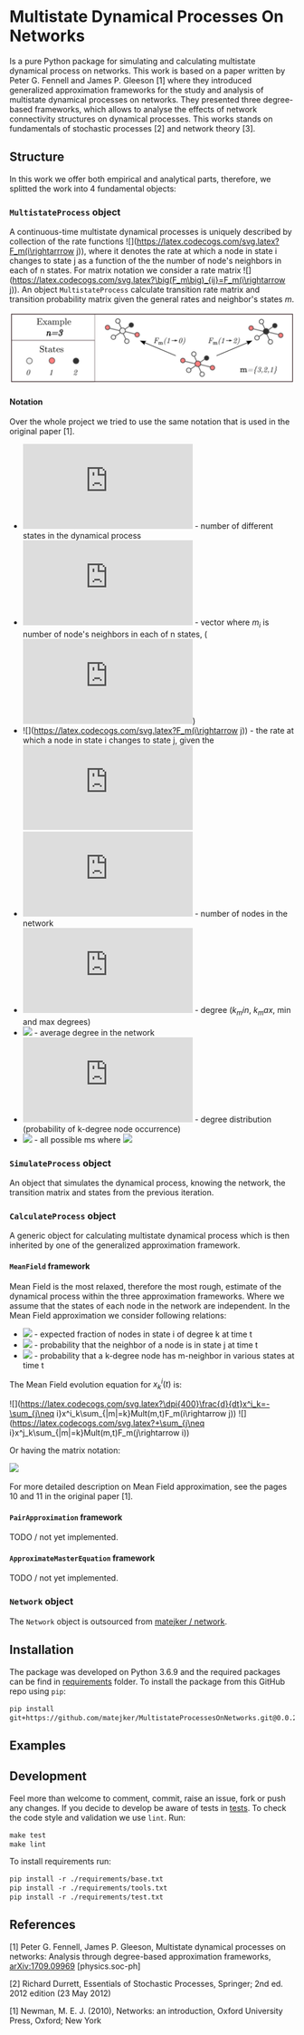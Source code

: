 # Multistate Dynamical Processes On Networks
Is a pure Python package for simulating and calculating multistate dynamical process on networks. This work is based on 
a paper written by Peter G. Fennell and James P. Gleeson [1] where they introduced generalized approximation frameworks 
for the study and analysis of multistate dynamical processes on networks. They presented three degree-based frameworks, 
which allows to analyse the effects of network connectivity structures on dynamical processes. This works stands on 
fundamentals of stochastic processes [2] and network theory [3].

## Structure
In this work we offer both empirical and analytical parts, therefore, we splitted the work into 4 fundamental objects:  

### `MultistateProcess` object
A continuous-time multistate dynamical processes is uniquely described by collection of the rate functions ![](https://latex.codecogs.com/svg.latex?F_m(i\rightarrrow j)), 
where it denotes the rate at which a node in state i changes to state j as a function of the the number of node's 
neighbors in each of n states. For matrix notation we consider a rate matrix ![](https://latex.codecogs.com/svg.latex?\big(F_m\big)_{ij}=F_m(i\rightarrow j)). An object
`MultistateProcess` calculate transition rate matrix and transition probability matrix given the general rates and 
neighbor's states $m$. 

![schematic-multistate-process](./doc/schematic-multistate-process.png)

#### Notation
Over the whole project we tried to use the same notation that is used in the original paper [1].

 - ![](https://latex.codecogs.com/svg.latex?n) - number of different states in the dynamical process  
 - ![](https://latex.codecogs.com/svg.latex?m) - vector where $m_i$ is number of node's neighbors in each of n states, (![](https://latex.codecogs.com/svg.latex?i=0,...,n-1))  
 - ![](https://latex.codecogs.com/svg.latex?F_m(i\rightarrow j)) - the rate at which a node in state i changes to state j, given the ![](https://latex.codecogs.com/svg.latex?m)  
 - ![](https://latex.codecogs.com/svg.latex?N) - number of nodes in the network  
 - ![](https://latex.codecogs.com/svg.latex?k) - degree ($k_min$, $k_max$, min and max degrees)  
 - ![](https://latex.codecogs.com/svg.latex?<k>) - average degree in the network
 - ![](https://latex.codecogs.com/svg.latex?p_k) - degree distribution (probability of k-degree node occurrence)  
 - ![](https://latex.codecogs.com/svg.latex?|m|=k) - all possible ms where ![](https://latex.codecogs.com/svg.latex?\sum_{i=0}^{n-1}m_i=k)

### `SimulateProcess` object
An object that simulates the dynamical process, knowing the network, the transition matrix and states from the previous 
iteration.

### `CalculateProcess` object
A generic object for calculating multistate dynamical process which is then inherited by one of the generalized 
approximation framework.

#### `MeanField` framework
Mean Field is the most relaxed, therefore the most rough, estimate of the dynamical process within the three 
approximation frameworks. Where we assume that the states of each node in the network are independent. In the Mean Field 
approximation we consider following relations:

 - ![](https://latex.codecogs.com/svg.latex?x^i_k(t)) - expected fraction of nodes in state i of degree k at time t  
 - ![](https://latex.codecogs.com/svg.latex?\omega^j(t)=\sum_{k=0}^{\inf}\frac{kp_k}{<k>}x^j_k(t)) - probability that the neighbor of a node is in state j
 at time t   
 - ![](https://latex.codecogs.com/svg.latex?Mult_k(m,t)=\frac{k!}{m_0!...m_{n-1}!}(\omega^0(t))^{m_0}...(\omega^{n-1}(t))^{m_{n-1}}) - probability that a k-degree node
 has m-neighbor in various states at time t  

The Mean Field evolution equation for $x^i_k(t)$ is:

![](https://latex.codecogs.com/svg.latex?\dpi{400}\frac{d}{dt}x^i_k=-\sum_{j\neq i}x^i_k\sum_{|m|=k}Mult(m,t)F_m(i\rightarrow j))
![](https://latex.codecogs.com/svg.latex?+\sum_{j\neq i}x^j_k\sum_{|m|=k}Mult(m,t)F_m(j\rightarrow i))


Or having the matrix notation:

![](https://latex.codecogs.com/svg.latex?\frac{d}{dt}\mathbf(x)^i_k=\sum_{|m|=k}(\mathbf(R_m)-\mathbf(F_m^T))Mult(m,t)\mathbf(x)^i_k)



For more detailed description on Mean Field approximation, see the pages 10 and 11 in the original paper [1].

#### `PairApproximation` framework
TODO / not yet implemented.

#### `ApproximateMasterEquation` framework
TODO / not yet implemented.

### `Network` object
The `Network` object is outsourced from [matejker / network](https://github.com/matejker/network).

## Installation 
The package was developed on Python 3.6.9 and the required packages can be find in [requirements](./requirements)
folder. To install the package from this GitHub repo using `pip`:
```
pip install git+https://github.com/matejker/MultistateProcessesOnNetworks.git@0.0.2
``` 

## Examples

## Development 
Feel more than welcome to comment, commit, raise an issue, fork or push any changes. If you decide to develop be aware of 
tests in [tests](./tests). To check the code style and validation we use `lint`. Run:
```
make test
make lint
```
To install requirements run:
```
pip install -r ./requirements/base.txt
pip install -r ./requirements/tools.txt
pip install -r ./requirements/test.txt
```

## References
[1] Peter G. Fennell, James P. Gleeson, Multistate dynamical processes on networks: Analysis through degree-based 
approximation frameworks, [arXiv:1709.09969](https://arxiv.org/abs/1709.09969) [physics.soc-ph]

[2] Richard Durrett, Essentials of Stochastic Processes, Springer; 2nd ed. 2012 edition (23 May 2012)

[1] Newman, M. E. J. (2010), Networks: an introduction, Oxford University Press, Oxford; New York
